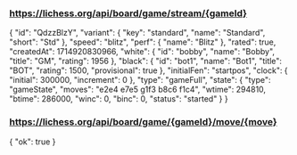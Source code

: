 ### https://lichess.org/api/board/game/stream/{gameId}

{
"id": "QdzzBlzY",
"variant": {
"key": "standard",
"name": "Standard",
"short": "Std"
},
"speed": "blitz",
"perf": {
"name": "Blitz"
},
"rated": true,
"createdAt": 1714920830966,
"white": {
"id": "bobby",
"name": "Bobby",
"title": "GM",
"rating": 1956
},
"black": {
"id": "bot1",
"name": "Bot1",
"title": "BOT",
"rating": 1500,
"provisional": true
},
"initialFen": "startpos",
"clock": {
"initial": 300000,
"increment": 0
},
"type": "gameFull",
"state": {
"type": "gameState",
"moves": "e2e4 e7e5 g1f3 b8c6 f1c4",
"wtime": 294810,
"btime": 286000,
"winc": 0,
"binc": 0,
"status": "started"
}
}

### https://lichess.org/api/board/game/{gameId}/move/{move}

{
"ok": true
}
